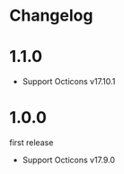 # Changelog

# 1.1.0

* Support Octicons v17.10.1

# 1.0.0

first release

* Support Octicons v17.9.0
